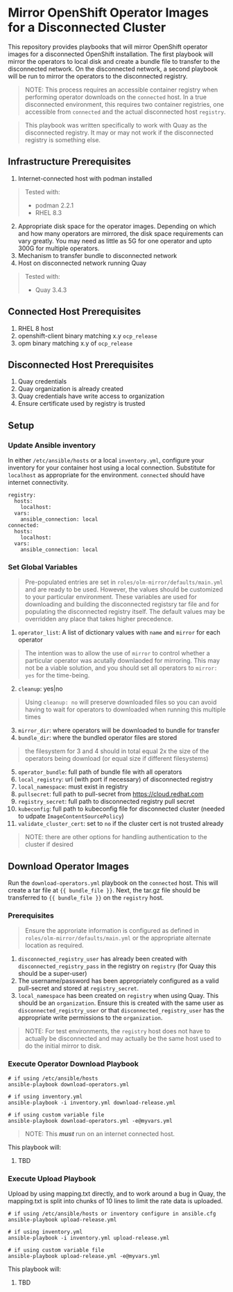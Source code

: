 # Mirror OpenShift Operator Images for a Disconnected Cluster

This repository provides playbooks that will mirror OpenShift operator images for a disconnected OpenShift installation.  The first playbook will mirror the operators to local disk and create a bundle file to transfer to the disconnected network.  On the disconnected network, a second playbook will be run to mirror the operators to the disconnected registry.

> NOTE: This process requires an accessible container registry when performing operator downloads on the `connected` host.  In a true disconnected environment, this requires two container registries, one accessible from `connected` and the actual disconnected host `registry`.

> This playbook was written specifically to work with Quay as the disconnected registry.  It may or may not work if the disconnected registry is something else.

## Infrastructure Prerequisites
1. Internet-connected host with podman installed
> Tested with:
>  * podman 2.2.1
>  * RHEL 8.3
2. Appropriate disk space for the operator images.  Depending on which and how many operators are mirrored, the disk space requirements can vary greatly.  You may need as little as 5G for one operator and upto 300G for multiple operators.
3. Mechanism to transfer bundle to disconnected network
4. Host on disconnected network running Quay
> Tested with:
> * Quay 3.4.3
## Connected Host Prerequisites
1. RHEL 8 host
2. openshift-client binary matching x.y `ocp_release`
2. opm binary matching x.y of `ocp_release`
## Disconnected Host Prerequisites
1. Quay credentials
2. Quay organization is already created
3. Quay credentials have write access to organization
4. Ensure certificate used by registry is trusted
## Setup
### Update Ansible inventory
In either `/etc/ansible/hosts` or a local `inventory.yml`, configure your inventory for your container host using a local connection.  Substitute for `localhost` as appropriate for the environment. `connected` should have internet connectivity.  
```
registry:
  hosts:
    localhost:
  vars:
    ansible_connection: local
connected:
  hosts:
    localhost:
  vars:
    ansible_connection: local    
```
### Set Global Variables
> Pre-populated entries are set in `roles/olm-mirror/defaults/main.yml` and are ready to be used.  However, the values should be customized to your particular environment.  These variables are used for downloading and building the disconnected registsry tar file and for populating the disconnected registry itself.  The default values may be overridden any place that takes higher precedence.
1. `operator_list`: A list of dictionary values with `name` and `mirror` for each operator
> The intention was to allow the use of `mirror` to control whether a particular operator was acutally downlaoded for mirroring.  This may not be a viable solution, and you should set all operators to `mirror: yes` for the time-being.
2. `cleanup`: yes|no
> Using `cleanup: no` will preserve downloaded files so you can avoid having to wait for operators to downloaded when running this multiple times
3. `mirror_dir`: where operators will be downloaded to bundle for transfer
4. `bundle_dir`: where the bundled operator files are stored
> the filesystem for 3 and 4 should in total equal 2x the size of the operators being download (or equal size if different filesystems)
5. `operator_bundle`: full path of bundle file with all operators
6. `local_registry`: url (with port if necessary) of disconnected registry
7. `local_namespace`: must exist in registry
8. `pullsecret`: full path to pull-secret from https://cloud.redhat.com
9. `registry_secret`: full path to disconnected registry pull secret
10. `kubeconfig`: full path to kubeconfig file for disconnected cluster (needed to udpate `ImageContentSourcePolicy`)
11. `validate_cluster_cert`: set to `no` if the cluster cert is not trusted already
> NOTE: there are other options for handling authentication to the cluster if desired
## Download Operator Images
Run the `download-operators.yml` playbook on the `connected` host.  This will create a tar file at `{{ bundle_file }}`.  Next, the tar.gz file should be transferred to `{{ bundle_file }}` on the `registry` host.  
### Prerequisites
> Ensure the approriate information is configured as defined in `roles/olm-mirror/defaults/main.yml` or the appropriate alternate location as required.
1. `disconnected_registry_user` has already been created with `disconnected_registry_pass` in the registry on `registry` (for Quay this should be a super-user)    
2. The username/password has been appropriately configured as a valid pull-secret and stored at `registry_secret`.
3. `local_namespace` has been created on `registry` when using Quay.  This should be an `organization`.  Ensure this is created with the same user as `disconnected_registry_user` or that `disconnected_registry_user` has the appropriate write permissions to the `organization`. 
> NOTE: For test environments, the `registry` host does not have to actually be disconnected and may actually be the same host used to do the initial mirror to disk.

### Execute Operator Download Playbook
```
# if using /etc/ansible/hosts
ansible-playbook download-operators.yml
```
```
# if using inventory.yml
ansible-playbook -i inventory.yml download-release.yml
```
```
# if using custom variable file
ansible-playbook download-operators.yml -e@myvars.yml
```
> NOTE: This ***must*** run on an internet connected host.  

This playbook will:
1. TBD
### Execute Upload Playbook
Upload by using mapping.txt directly, and to work around a bug in Quay, the mapping.txt is split into chunks of 10 lines to limit the rate data is uploaded.
```
# if using /etc/ansible/hosts or inventory configure in ansible.cfg
ansible-playbook upload-release.yml
```
```
# if using inventory.yml
ansible-playbook -i inventory.yml upload-release.yml
```
```
# if using custom variable file
ansible-playbook upload-release.yml -e@myvars.yml
```
This playbook will:  
1. TBD
